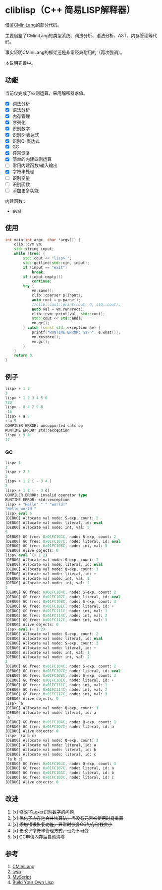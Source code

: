 # cliblisp（C++ 简易LISP解释器）

借鉴[CMiniLang](https://github.com/bajdcc/CMiniLang)的部分代码。

主要借鉴了CMiniLang的类型系统、词法分析、语法分析、AST、内存管理等代码。

事实证明CMiniLang的框架还是非常经典耐用的（再次强调）。

本说明完善中。

## 功能

当前仅完成了四则运算，采用解释器求值。

- [x] 词法分析
- [x] 语法分析
- [x] 内存管理
- [x] 序列化
- [x] 识别数字
- [x] 识别S-表达式
- [x] 识别Q-表达式
- [x] GC
- [x] 异常恢复
- [x] 简单的内建四则运算
- [ ] 常用内建函数/输入输出
- [x] 字符串处理
- [ ] 识别变量
- [ ] 识别函数
- [ ] 添加更多功能

内建函数：

- eval

## 使用

```cpp
int main(int argc, char *argv[]) {
    clib::cvm vm;
    std::string input;
    while (true) {
        std::cout << "lisp> ";
        std::getline(std::cin, input);
        if (input == "exit")
            break;
        if (input.empty())
            continue;
        try {
            vm.save();
            clib::cparser p(input);
            auto root = p.parse();
            //clib::cast::print(root, 0, std::cout);
            auto val = vm.run(root);
            clib::cvm::print(val, std::cout);
            std::cout << std::endl;
            vm.gc();
        } catch (const std::exception &e) {
            printf("RUNTIME ERROR: %s\n", e.what());
            vm.restore();
            vm.gc();
        }
    }
    return 0;
}
```

## 例子

```lisp
lisp> + 1 2
3
lisp> * 1 2 3 4 5 6
720
lisp> - 8 4 2 9 8 
-15
lisp> + a 5
+ a 5
COMPILER ERROR: unsupported calc op
RUNTIME ERROR: std::exception
lisp> + 9 8
17
```

### GC

```lisp
lisp> 1
1
lisp> + 2 3
5
lisp> + 1 2 ( - 3 4 )
2
lisp> + 1 2 ( - 3 d)
COMPILER ERROR: invalid operator type
RUNTIME ERROR: std::exception
lisp> + "Hello" " " "world!"
"Hello world!"
lisp> eval 5
[DEBUG] Allocate val node: S-exp, count: 2
[DEBUG] Allocate val node: literal, id: eval
[DEBUG] Allocate val node: int, val: 5
5
[DEBUG] GC free: 0x01FC104C, node: S-exp, count: 2
[DEBUG] GC free: 0x01FC107C, node: literal, id: eval
[DEBUG] GC free: 0x01FC10BC, node: int, val: 5
[DEBUG] Alive objects: 0
lisp> eval `(+ 1 2)
[DEBUG] Allocate val node: S-exp, count: 2
[DEBUG] Allocate val node: literal, id: eval
[DEBUG] Allocate val node: Q-exp, count: 3
[DEBUG] Allocate val node: literal, id: +
[DEBUG] Allocate val node: int, val: 1
[DEBUG] Allocate val node: int, val: 2
3
[DEBUG] GC free: 0x01FC104C, node: S-exp, count: 2
[DEBUG] GC free: 0x01FC107C, node: literal, id: eval
[DEBUG] GC free: 0x01FC10BC, node: S-exp, count: 3
[DEBUG] GC free: 0x01FC10EC, node: literal, id: +
[DEBUG] GC free: 0x01FC111C, node: int, val: 1
[DEBUG] GC free: 0x01FC114C, node: int, val: 2
[DEBUG] GC free: 0x01FC117C, node: int, val: 3
[DEBUG] Alive objects: 0
lisp> eval (+ 1 2)
[DEBUG] Allocate val node: S-exp, count: 2
[DEBUG] Allocate val node: literal, id: eval
[DEBUG] Allocate val node: S-exp, count: 3
[DEBUG] Allocate val node: literal, id: +
[DEBUG] Allocate val node: int, val: 1
[DEBUG] Allocate val node: int, val: 2
3
[DEBUG] GC free: 0x01FC104C, node: S-exp, count: 2
[DEBUG] GC free: 0x01FC107C, node: literal, id: eval
[DEBUG] GC free: 0x01FC10BC, node: S-exp, count: 3
[DEBUG] GC free: 0x01FC10EC, node: literal, id: +
[DEBUG] GC free: 0x01FC111C, node: int, val: 1
[DEBUG] GC free: 0x01FC114C, node: int, val: 2
[DEBUG] GC free: 0x01FC117C, node: int, val: 3
[DEBUG] Alive objects: 0
lisp> `a
[DEBUG] Allocate val node: Q-exp, count: 1
[DEBUG] Allocate val node: literal, id: a
`a
[DEBUG] GC free: 0x01FC104C, node: Q-exp, count: 1
[DEBUG] GC free: 0x01FC107C, node: literal, id: a
[DEBUG] Alive objects: 0
lisp> `(a b c)
[DEBUG] Allocate val node: Q-exp, count: 3
[DEBUG] Allocate val node: literal, id: a
[DEBUG] Allocate val node: literal, id: b
[DEBUG] Allocate val node: literal, id: c
`(a b c)
[DEBUG] GC free: 0x01FC104C, node: Q-exp, count: 3
[DEBUG] GC free: 0x01FC107C, node: literal, id: a
[DEBUG] GC free: 0x01FC10AC, node: literal, id: b
[DEBUG] GC free: 0x01FC10DC, node: literal, id: c
[DEBUG] Alive objects: 0
```

## 改进

1. [x] ~~修改了Lexer识别数字的问题~~
2. [x] ~~优化了内存池合并块算法，当没有元素被使用时将重置~~
3. [x] ~~添加错误恢复功能，异常时恢复GC的存储栈大小~~
4. [x] ~~更改了字符串管理方式，设为不可变~~
5. [x] ~~GC申请内存后自动清零~~

## 参考

1. [CMiniLang](https://github.com/bajdcc/CMiniLang)
2. [lysp](http://piumarta.com/software/lysp/lysp-1.1/lysp.c)
3. [MyScript](https://github.com/bajdcc/MyScript)
4. [Build Your Own Lisp](http://buildyourownlisp.com)